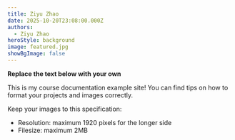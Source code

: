 ```yaml
---
title: Ziyu Zhao
date: 2025-10-20T23:08:00.000Z
authors:
  - Ziyu Zhao
heroStyle: background
image: featured.jpg
showBgImage: false
---
```


**Replace the text below with your own**

This is my course documentation example site! You can find tips on how to format your projects and images correctly.

Keep your images to this specification:

* Resolution: maximum 1920 pixels for the longer side
* Filesize: maximum 2MB
